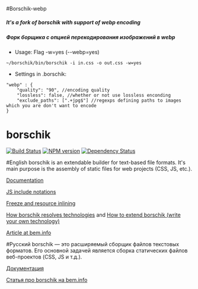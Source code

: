 #Borschik-webp

##### It's a fork of borschik with support of webp encoding
##### Форк борщика с опцией перекодирования изображений в webp
* Usage:
Flag -w=yes (--webp=yes)
```
~/borschik/bin/borschik -i in.css -o out.css -w=yes
```

* Settings in .borschik:
```
"webp" : {
    "quality": "90", //encoding quality
    "lossless": false, //whether or not use lossless enconding
    "exclude_paths": [".+jpg$"] //regexps defining paths to images which you are don't want to encode
}
```

# borschik
[![Build Status](https://secure.travis-ci.org/borschik/borschik.svg?branch=master)](http://travis-ci.org/borschik/borschik)
[![NPM version](https://badge.fury.io/js/borschik.svg)](http://badge.fury.io/js/borschik)
[![Dependency Status](https://david-dm.org/borschik/borschik.svg)](https://david-dm.org/borschik/borschik)


#English
borschik is an extendable builder for text-based file formats.
It's main purpose is the assembly of static files for web projects (CSS, JS, etc.).

[Documentation](./docs/index/index.en.md)

[JS include notations](./docs/js-include/js-include.en.md)

[Freeze and resource inlining](./docs/freeze/freeze.en.md)

[How borschik resolves technologies](./docs/where-is-my-tech/where-is-my-tech.en.md) and
[How to extend borschik (write your own technology)](./docs/how-to-write-tech/how-to-write-tech.en.md)

[Article at bem.info](http://bit.ly/en-borschik)

#Русский
borschik — это расширяемый сборщик файлов текстовых форматов.
Его основной задачей является сборка статических файлов веб-проектов (CSS, JS
и т.д.).

[Документация](./docs/index/index.ru.md)

[Статья про borschik на bem.info](http://bit.ly/ru-borschik)

<!-- Yandex.Metrika counter -->
<img src="https://mc.yandex.ru/watch/12831025" style="position:absolute; left:-9999px;" alt="" />
<!-- /Yandex.Metrika counter -->
